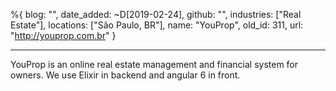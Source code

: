 %{
  blog: "",
  date_added: ~D[2019-02-24],
  github: "",
  industries: ["Real Estate"],
  locations: ["São Paulo, BR"],
  name: "YouProp",
  old_id: 311,
  url: "http://youprop.com.br"
}

---

YouProp is an online real estate management and financial system for owners. We use Elixir in backend and angular 6 in front.
